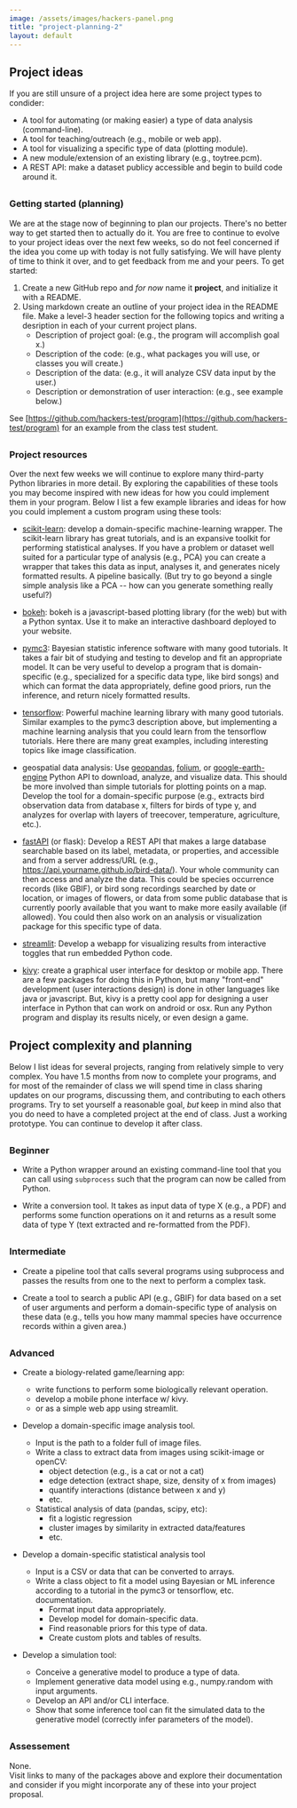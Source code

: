 ```yaml
---
image: /assets/images/hackers-panel.png
title: "project-planning-2"
layout: default
---
```


<style>
h3 {
    margin-top: 30px
}
pre {
    line-height: 1.5em;
}
pre code {
    font-size: 0.9em;
}
</style>



## Project ideas
If you are still unsure of a project idea here are some project types to 
condider:

- A tool for automating (or making easier) a type of data analysis (command-line).
- A tool for teaching/outreach (e.g., mobile or web app).
- A tool for visualizing a specific type of data (plotting module).
- A new module/extension of an existing library (e.g., toytree.pcm).
- A REST API: make a dataset publicy accessible and begin to build code around it.


### Getting started (planning)
We are at the stage now of beginning to plan our projects. There's no better 
way to get started then to actually do it. You are free to continue to evolve
to your project ideas over the next few weeks, so do not feel concerned if the
idea you come up with today is not fully satisfying. We will have plenty of 
time to think it over, and to get feedback from me and your peers. To get
started:

1. Create a new GitHub repo and *for now* name it **project**, and initialize it with a README.
2. Using markdown create an outline of your project idea in the README file. 
Make a level-3 header section for the following topics and writing a 
desription in each of your current project plans.
	- Description of project goal: (e.g., the program will accomplish goal x.)
	- Description of the code: (e.g., what packages you will use, or classes you will create.)
	- Description of the data: (e.g., it will analyze CSV data input by the user.)
	- Description or demonstration of user interaction: (e.g., see example below.)

See [https://github.com/hackers-test/program](https://github.com/hackers-test/program)
for an example from the class test student.


### Project resources
Over the next few weeks we will continue to explore many third-party Python
libraries in more detail. By exploring the capabilities of these tools you 
may become inspired with new ideas for how you could implement them in your
program. Below I list a few example libraries and ideas for how you could
implement a custom program using these tools:


- [scikit-learn](https://scikit-learn.org/stable/): 
develop a domain-specific machine-learning wrapper. The 
scikit-learn library has great tutorials, and is an expansive toolkit for 
performing statistical analyses. If you have a problem or dataset well 
suited for a particular type of analysis (e.g., PCA) you can create a 
wrapper that takes this data as input, analyses it, and generates nicely 
formatted results. A pipeline basically. (But try to go beyond a single 
simple analysis like a PCA -- how can you generate something really useful?)

- [bokeh](https://docs.bokeh.org/en/latest/index.html): 
bokeh is a javascript-based plotting library (for the web) but 
with a Python syntax. Use it to make an interactive dashboard deployed to 
your website.

- [pymc3](https://docs.pymc.io/): 
Bayesian statistic inference software with many good tutorials. 
It takes a fair bit of studying and testing to develop and fit an appropriate
model. It can be very useful to develop a program that is domain-specific 
(e.g., specialized for a specific data type, like bird songs) and which can
format the data appropriately, define good priors, run the inference, and 
return nicely formatted results.

- [tensorflow](https://www.tensorflow.org/tutorials): 
Powerful machine learning library with many good tutorials. 
Similar examples to the pymc3 description above, but implementing a 
machine learning analysis that you could learn from the tensorflow tutorials.
Here there are many great examples, including interesting topics like
image classification.

- geospatial data analysis: Use [geopandas](https://geopandas.org/), 
[folium](https://python-visualization.github.io/folium/), or 
[google-earth-engine](https://developers.google.com/earth-engine/guides/python_install)
Python API to download, analyze, and visualize data. This should be more 
involved than simple tutorials for plotting points on a map. Develop the tool
for a domain-specific purpose (e.g., extracts bird observation data from 
database x, filters for birds of type y, and analyzes for overlap with 
layers of treecover, temperature, agriculture, etc.). 

- [fastAPI](https://fastapi.tiangolo.com/) 
(or flask): Develop a REST API that makes a large database 
searchable based on its label, metadata, or properties, and accessible and 
from a server address/URL (e.g., https://api.yourname.github.io/bird-data/). 
Your whole community can then access and analyze the data.
This could be species occurrence records (like GBIF), or bird song recordings
searched by date or location, or images of flowers, or data from some 
public database that is currently poorly available that you want to make 
more easily available (if allowed).
You could then also work on an analysis or visualization package for this 
specific type of data.

- [streamlit](https://docs.streamlit.io/en/stable/index.html):
Develop a webapp for visualizing results from interactive toggles that
run embedded Python code.

- [kivy](https://kivy.org/#gallery): 
create a graphical user interface for desktop or mobile app. 
There are a few packages for doing this in Python, but many "front-end"
development (user interactions design) is done in other languages like java
or javascript. But, kivy is a pretty cool app for designing a user interface
in Python that can work on android or osx. Run any Python program and 
display its results nicely, or even design a game.



## Project complexity and planning

Below I list ideas for several projects, ranging from relatively simple to 
very complex. You have 1.5 months from now to complete your programs, and 
for most of the remainder of class we will spend time in class sharing updates
on our programs, discussing them, and contributing to each others programs.
Try to set yourself a reasonable goal, *but* keep in mind also that you do 
need to have a completed project at the end of class. Just a working 
prototype. You can continue to develop it after class.


### Beginner
- Write a Python wrapper around an existing command-line tool that you can call
using `subprocess` such that the program can now be called from Python. 

- Write a conversion tool. It takes as input data of type X (e.g., a PDF) 
and performs some function operations on it and returns as a result some
data of type Y (text extracted and re-formatted from the PDF).


### Intermediate

- Create a pipeline tool that calls several programs using subprocess and
passes the results from one to the next to perform a complex task.

- Create a tool to search a public API (e.g., GBIF) for data based on a 
set of user arguments and perform a domain-specific type of analysis on
these data (e.g., tells you how many mammal species have occurrence records
within a given area.)


### Advanced

- Create a biology-related game/learning app:
	- write functions to perform some biologically relevant operation.
	- develop a mobile phone interface w/ kivy.
	- or as a simple web app using streamlit.

- Develop a domain-specific image analysis tool. 
	- Input is the path to a folder full of image files.
	- Write a class to extract data from images using scikit-image or openCV:
		- object detection (e.g., is a cat or not a cat)
		- edge detection (extract shape, size, density of x from images)
		- quantify interactions (distance between x and y)
		- etc.
	- Statistical analysis of data (pandas, scipy, etc):
		- fit a logistic regression
		- cluster images by similarity in extracted data/features
		- etc.

- Develop a domain-specific statistical analysis tool
	- Input is a CSV or data that can be converted to arrays.
	- Write a class object to fit a model using Bayesian or ML inference according to
	a tutorial in the pymc3 or tensorflow, etc. documentation. 
		- Format input data appropriately.
		- Develop model for domain-specific data.
		- Find reasonable priors for this type of data.
		- Create custom plots and tables of results.

- Develop a simulation tool:
	- Conceive a generative model to produce a type of data.
	- Implement generative data model using e.g., numpy.random with input arguments.
	- Develop an API and/or CLI interface.
	- Show that some inference tool can fit the simulated data to the 
	generative model (correctly infer parameters of the model).


### Assessement
None.  
Visit links to many of the packages above and explore their documentation 
and consider if you might incorporate any of these into your project proposal.
